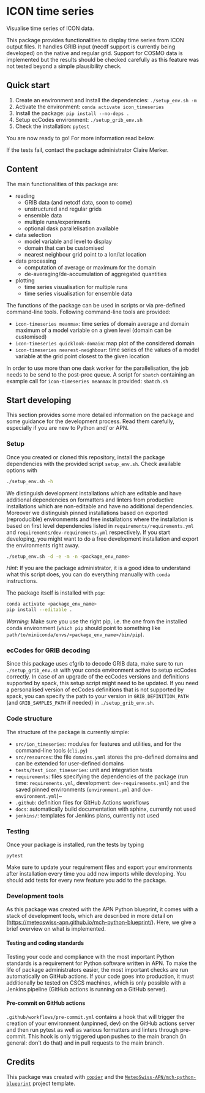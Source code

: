 # ICON time series
Visualise time series of ICON data.

This package provides functionalities to display time series from ICON output files. It handles GRIB input (necdf support is currently being developed) on the native and regular grid. Support for COSMO data is implemented but the results should be checked carefully as this feature was not tested beyond a simple plausibility check.

## Quick start
1. Create an environment and install the dependencies: `./setup_env.sh -m`
2. Activate the environment: `conda activate icon_timeseries`
3. Install the package: `pip install --no-deps .`
4. Setup ecCodes environment: `./setup_grib_env.sh`
5. Check the installation: `pytest`

You are now ready to go! For more information read below.

If the tests fail, contact the package administrator Claire Merker.

## Content
The main functionalities of this package are:
* reading
  * GRIB data (and netcdf data, soon to come)
  * unstructured and regular grids
  * ensemble data
  * multiple runs/experiments
  * optional dask parallelisation available
* data selection
  * model variable and level to display
  * domain that can be customised
  * nearest neighbour grid point to a lon/lat location
* data processing
  * computation of average or maximum for the domain
  * de-averaging/de-accumulation of aggregated quantities
* plotting
  * time series visualisation for multiple runs
  * time series visualisation for ensemble data

The functions of the package can be used in scripts or via pre-defined command-line tools. Following command-line tools are provided:
* `icon-timeseries meanmax`: time series of domain average and domain maximum of a model variable on a given level (domain can be customised)
* `icon-timeseries quicklook-domain`: map plot of the considered domain
* `icon-timeseries nearest-neighbour`: time series of the values of a model variable at the grid point closest to the given location

In order to use more than one dask worker for the parallelisation, the job needs to be send to the post-proc queue. A script for `sbatch` containing an example call for `icon-timeseries meanmax` is provided: `sbatch.sh`

## Start developing

This section provides some more detailed information on the package and some guidance for the development process. Read them carefully, especially if you are new to Python and/ or APN.

### Setup

Once you created or cloned this repository, install the package dependencies with the provided script `setup_env.sh`.
Check available options with
```bash
./setup_env.sh -h
```
We distinguish development installations which are editable and have additional dependencies on formatters and linters from productive installations which are non-editable and have no additional dependencies. Moreover we distinguish pinned installations based on exported (reproducible) environments and free installations where the installation is based on first level dependencies listed in `requirements/requirements.yml` and `requirements/dev-requirements.yml` respectively. If you start developing, you might want to do a free
development installation and export the environments right away.
```bash
./setup_env.sh -d -e -m -n <package_env_name>
```
*Hint*: If you are the package administrator, it is a good idea to understand what this script does, you can do everything manually with `conda` instructions.

The package itself is installed with `pip`:
```bash
conda activate <package_env_name>
pip install --editable .
```
*Warning:* Make sure you use the right pip, i.e. the one from the installed conda environment (`which pip` should point to something like `path/to/miniconda/envs/<package_env_name>/bin/pip`).

### ecCodes for GRIB decoding

Since this package uses cfgrib to decode GRIB data, make sure to run `./setup_grib_env.sh` with your conda environment active to setup ecCodes correctly. In case of an upgrade of the ecCodes versions and definitions supported by spack, this setup script might need to be updated. If you need a personalised version of ecCodes definitions that is not supported by spack, you can specify the path to your version in `GRIB_DEFINITION_PATH` (and `GRIB_SAMPLES_PATH` if needed) in `./setup_grib_env.sh`.

### Code structure

The structure of the package is currently simple:
* `src/ion_timeseries`: modules for features and utilities, and for the command-line tools (`cli.py`)
* `src/resources`: the file `domains.yaml` stores the pre-defined domains and can be extended for user-defined domains
* `tests/test_icon_timeseries`: unit and integration tests
* `requirements`: files specifying the dependencies of the package (run time: `requirements.yml`, development: `dev-requirements.yml`) and the saved pinned environments (`environment.yml` and `dev-environment.yml`)~
* `.github`: definition files for GitHub Actions workflows
* `docs`: automatically build documentation with sphinx, currently not used
* `jenkins/`: templates for Jenkins plans, currently not used

### Testing

Once your package is installed, run the tests by typing
```
pytest
```
Make sure to update your requirement files and export your environments after installation every time you add new imports while developing. You should add tests for every new feature you add to the package.

### Development tools

As this package was created with the APN Python blueprint, it comes with a stack of development tools, which are described in more detail on
(https://meteoswiss-apn.github.io/mch-python-blueprint/). Here, we give a brief overview on what is implemented.

#### Testing and coding standards
Testing your code and compliance with the most important Python standards is a requirement for Python software written in APN. To make the life of package
administrators easier, the most important checks are run automatically on GitHub actions. If your code goes into production, it must additionally be tested on CSCS machines, which is only possible with a Jenkins pipeline (GitHub actions is running on a GitHub server).

#### Pre-commit on GitHub actions
`.github/workflows/pre-commit.yml` contains a hook that will trigger the creation of your environment (unpinned, dev) on the GitHub actions server and
then run pytest as well as various formatters and linters through pre-commit. This hook is only triggered upon pushes to the main branch (in general: don't do that) and in pull requests to the main branch.


## Credits

This package was created with [`copier`](https://github.com/copier-org/copier) and the [`MeteoSwiss-APN/mch-python-blueprint`](https://meteoswiss-apn.github.io/mch-python-blueprint/) project template.
